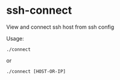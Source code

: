 # ssh-connect

View and connect ssh host from ssh config

Usage:

`./connect`

or

`./connect [HOST-OR-IP]`
